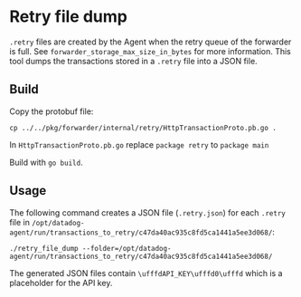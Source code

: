 # Retry file dump

`.retry` files are created by the Agent when the retry queue of the forwarder is full. See `forwarder_storage_max_size_in_bytes` for more information.
This tool dumps the transactions stored in a `.retry` file into a JSON file.

## Build

Copy the protobuf file:
```
cp ../../pkg/forwarder/internal/retry/HttpTransactionProto.pb.go .
```

In `HttpTransactionProto.pb.go` replace `package retry` to `package main`

Build with `go build`.

## Usage

The following command creates a JSON file (`.retry.json`) for each `.retry` file in `/opt/datadog-agent/run/transactions_to_retry/c47da40ac935c8fd5ca1441a5ee3d068/`:
```
./retry_file_dump --folder=/opt/datadog-agent/run/transactions_to_retry/c47da40ac935c8fd5ca1441a5ee3d068/
```

The generated JSON files contain `\ufffdAPI_KEY\ufffd0\ufffd` which is a placeholder for the API key.
